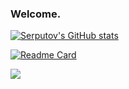 ### Welcome.

[![Serputov's GitHub stats](https://github-readme-stats.vercel.app/api?username=aserputov)](https://github.com/anuraghazra/github-readme-stats)


[![Readme Card](https://github-readme-stats.vercel.app/api/pin/?username=aserputov&repo=qck-ssg-final)](https://github.com/aserputov/qck-ssg-final)





[![](https://img.shields.io/badge/-MongoDB-47A248?logo=mongodb&logoColor=white&style=flat)](https://www.mongodb.com)
